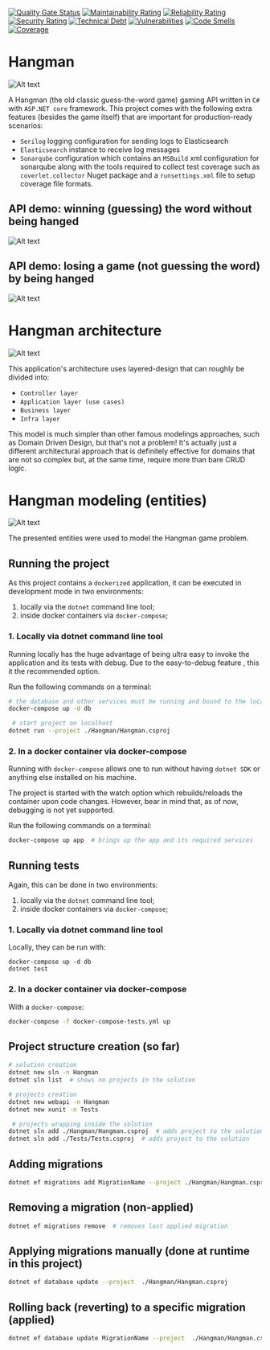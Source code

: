 [![Quality Gate Status](https://sonarcloud.io/api/project_badges/measure?project=ipeternella_hangman&metric=alert_status)](https://sonarcloud.io/dashboard?id=ipeternella_hangman)
[![Maintainability Rating](https://sonarcloud.io/api/project_badges/measure?project=ipeternella_hangman&metric=sqale_rating)](https://sonarcloud.io/dashboard?id=ipeternella_hangman)
[![Reliability Rating](https://sonarcloud.io/api/project_badges/measure?project=ipeternella_hangman&metric=reliability_rating)](https://sonarcloud.io/dashboard?id=ipeternella_hangman)
[![Security Rating](https://sonarcloud.io/api/project_badges/measure?project=ipeternella_hangman&metric=security_rating)](https://sonarcloud.io/dashboard?id=ipeternella_hangman)
[![Technical Debt](https://sonarcloud.io/api/project_badges/measure?project=ipeternella_hangman&metric=sqale_index)](https://sonarcloud.io/dashboard?id=ipeternella_hangman)
[![Vulnerabilities](https://sonarcloud.io/api/project_badges/measure?project=ipeternella_hangman&metric=vulnerabilities)](https://sonarcloud.io/dashboard?id=ipeternella_hangman)
[![Code Smells](https://sonarcloud.io/api/project_badges/measure?project=ipeternella_hangman&metric=code_smells)](https://sonarcloud.io/dashboard?id=ipeternella_hangman)
[![Coverage](https://sonarcloud.io/api/project_badges/measure?project=ipeternella_hangman&metric=coverage)](https://sonarcloud.io/dashboard?id=ipeternella_hangman)

# Hangman

![Alt text](Docs/Img/HangmanLogo.png)

A Hangman (the old classic guess-the-word game) gaming API written in `C#` with `ASP.NET core` framework. This project comes with the following extra features (besides the game itself) that are important for production-ready scenarios:

- `Serilog` logging configuration for sending logs to Elasticsearch
- `Elasticsearch` instance to receive log messages
- `Sonarqube` configuration which contains an `MSBuild` xml configuration for sonarqube along with the tools required to collect test coverage such as `coverlet.collector` Nuget package and a `runsettings.xml` file to setup coverage file formats.

## API demo: winning (guessing) the word without being hanged

![Alt text](Docs/Gif/PlayerWin.gif)

## API demo: losing a game (not guessing the word) by being hanged

![Alt text](Docs/Gif/PlayerLoss.gif)

# Hangman architecture

![Alt text](Docs/Img/ApplicationCodeArchictecture.png)

This application's architecture uses layered-design that can roughly be divided into:

- `Controller layer`
- `Application layer (use cases)`
- `Business layer`
- `Infra layer`

This model is much simpler than other famous modelings approaches, such as Domain Driven Design, but that's not a problem! It's actually just a different architectural approach that is definitely effective for domains that are not so complex but, at the same time, require more than bare CRUD logic.

# Hangman modeling (entities)

![Alt text](Docs/Img/HangmanModeling.png)

The presented entities were used to model the Hangman game problem.

## Running the project

As this project contains a `dockerized` application, it can be executed in development mode in two environments:

1. locally via the `dotnet` command line tool;
2. inside docker containers via `docker-compose`;

### 1. Locally via dotnet command line tool

Running locally has the huge advantage of being ultra easy to invoke the application and its tests with
debug. Due to the easy-to-debug feature , this it the recommended option.

Run the following commands on a terminal:

```bash
# the database and other services must be running and bound to the localhost's port
docker-compose up -d db

 # start project on localhost
dotnet run --project ./Hangman/Hangman.csproj
```

### 2. In a docker container via docker-compose

Running with `docker-compose` allows one to run without having `dotnet SDK` or anything else installed on his machine.

The project is started with the watch option which rebuilds/reloads the container upon code changes. However, bear in mind that, as of now, debugging is not yet supported.

Run the following commands on a terminal:

```bash
docker-compose up app  # brings up the app and its required services
```

## Running tests

Again, this can be done in two environments:

1. locally via the `dotnet` command line tool;
2. inside docker containers via `docker-compose`;

### 1. Locally via dotnet command line tool

Locally, they can be run with:

```
docker-compose up -d db
dotnet test
```

### 2. In a docker container via docker-compose

With a `docker-compose`:

```bash
docker-compose -f docker-compose-tests.yml up
```

## Project structure creation (so far)

```bash
# solution creation
dotnet new sln -n Hangman
dotnet sln list  # shows no projects in the solution

# projects creation
dotnet new webapi -n Hangman
dotnet new xunit -n Tests

 # projects wrapping inside the solution
dotnet sln add ./Hangman/Hangman.csproj  # adds project to the solution
dotnet sln add ./Tests/Tests.csproj  # adds project to the solution
```

## Adding migrations

```bash
dotnet ef migrations add MigrationName --project ./Hangman/Hangman.csproj --context HangmanDbContext -v
```

## Removing a migration (non-applied)

```bash
dotnet ef migrations remove  # removes last applied migration
```

## Applying migrations manually (done at runtime in this project)

```bash
dotnet ef database update --project  ./Hangman/Hangman.csproj
```

## Rolling back (reverting) to a specific migration (applied)

```bash
dotnet ef database update MigrationName --project  ./Hangman/Hangman.csproj
```
